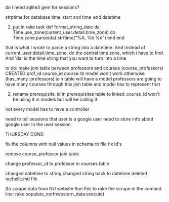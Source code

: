 do I need sqlite3 gem for sessions?

strptime for database time_start and time_end datetime 

1. put in rake task
def format_string_date da
        Time.use_zone(current_user.detail.time_zone) do
          Time.zone.parse(da).strftime("%A, %b %d")
        end
    end

that is what I wrote to parse a string into a datetime. And instead of current_user.detail.time_zone, do the central time zone, which i have to find. And 'da' is the time string that you want to turn into a time



 to do: make join table between professors and courses (course_professors) CREATED
	prof_id
	course_id 
course.rb model won't work otherwise (has_many :professors)
	join table will have a model
	professors are going to have many courses through this join table and model has to represent that 

2. rename prerequisite_id in prerequisites table to linked_course_id
	won't be using it in models but will be calling it.

not every model has to have a controller


need to tell sessions that user is a google user
	need to store info about google user in the user session


THURSDAY DONE:

fix the columns with null values in schema.rb file
fix id's

remove course_professor join table 

change professor_id to professor in courses table

changed datetime to string
changed string back to datetime
deleted rachelle.md file


(to scrape data from NU website
 Run this to rake the scrape in the comand line:
rake populate_northwestern_data:execute)
